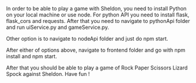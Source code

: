 In order to be able to play a game with Sheldon, you need to install Python on your local machine or use node.
For python API you need to install flask, flask_cors and requests.
After that you need to navigate to pythonApi folder and run uiService.py and gameService.py.

Other option is to navigate to nodeApi folder and just do npm start.

After either of options above, navigate to frontend folder and go with npm install and npm start.

After that you should be able to play a game of Rock Paper Scissors Lizard Spock against Sheldon. Have fun !